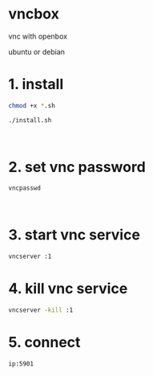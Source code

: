# vncbox
vnc with openbox


ubuntu or debian


# 1. install
```sh
chmod +x *.sh

./install.sh

 
```

# 2. set vnc password

```sh
vncpasswd

 
```

# 3. start vnc service

```sh
vncserver :1 
```

# 4. kill vnc service

```sh
vncserver -kill :1
```

# 5. connect

```
ip:5901
```








